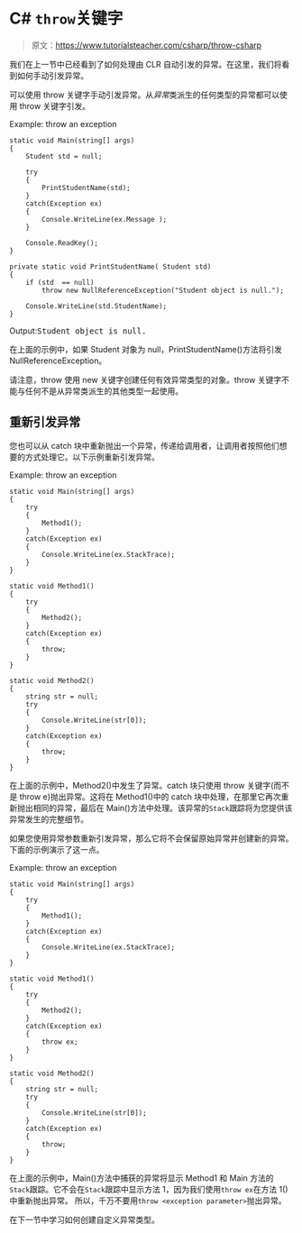 # C# `throw`关键字

> 原文：<https://www.tutorialsteacher.com/csharp/throw-csharp>

我们在上一节中已经看到了如何处理由 CLR 自动引发的异常。在这里，我们将看到如何手动引发异常。

可以使用 throw 关键字手动引发异常。从*异常*类派生的任何类型的异常都可以使用 throw 关键字引发。

Example: throw an exception

```
static void Main(string[] args)
{
    Student std = null;

    try
    {
        PrintStudentName(std);
    }
    catch(Exception ex)
    {
        Console.WriteLine(ex.Message );
    }                      

    Console.ReadKey();
}

private static void PrintStudentName( Student std)
{
    if (std  == null)
        throw new NullReferenceException("Student object is null.");

    Console.WriteLine(std.StudentName);
} 
```

Output:<samp>Student object is null.</samp>

在上面的示例中，如果 Student 对象为 null，PrintStudentName()方法将引发 NullReferenceException。

请注意，throw 使用 new 关键字创建任何有效异常类型的对象。throw 关键字不能与任何不是从异常类派生的其他类型一起使用。

## 重新引发异常

您也可以从 catch 块中重新抛出一个异常，传递给调用者，让调用者按照他们想要的方式处理它。以下示例重新引发异常。

Example: throw an exception

```
static void Main(string[] args)
{
    try
    {
        Method1();
    }
    catch(Exception ex)
    {
        Console.WriteLine(ex.StackTrace);
    }                      
}

static void Method1()
{
    try
    {
        Method2();
    }
    catch(Exception ex)
    {
        throw;
    } 
}

static void Method2()
{
    string str = null;
    try
    {
        Console.WriteLine(str[0]);
    }
    catch(Exception ex)
    {
        throw;
    } 
} 
```

在上面的示例中，Method2()中发生了异常。catch 块只使用 throw 关键字(而不是 throw e)抛出异常。这将在 Method1()中的 catch 块中处理，在那里它再次重新抛出相同的异常，最后在 Main()方法中处理。该异常的`Stack`跟踪将为您提供该异常发生的完整细节。

如果您使用异常参数重新引发异常，那么它将不会保留原始异常并创建新的异常。下面的示例演示了这一点。

Example: throw an exception

```
static void Main(string[] args)
{
    try
    {
        Method1();
    }
    catch(Exception ex)
    {
        Console.WriteLine(ex.StackTrace);
    }                      
}

static void Method1()
{
    try
    {
        Method2();
    }
    catch(Exception ex)
    {
        throw ex;
    } 
}

static void Method2()
{
    string str = null;
    try
    {
        Console.WriteLine(str[0]);
    }
    catch(Exception ex)
    {
        throw;
    } 
} 
```

在上面的示例中，Main()方法中捕获的异常将显示 Method1 和 Main 方法的`Stack`跟踪。它不会在`Stack`跟踪中显示方法 1，因为我们使用`throw ex`在方法 1()中重新抛出异常。 所以，千万不要用`throw <exception parameter>`抛出异常。

在下一节中学习如何创建自定义异常类型。